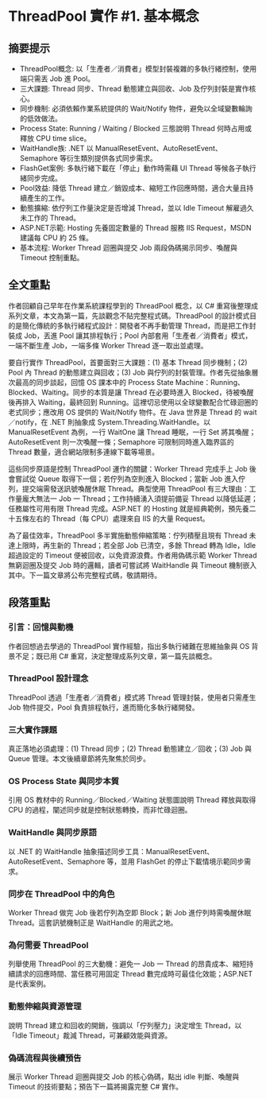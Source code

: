 # ThreadPool 實作 #1. 基本概念

## 摘要提示
- ThreadPool概念: 以「生產者／消費者」模型封裝複雜的多執行緒控制，使用端只需丟 Job 進 Pool。
- 三大課題: Thread 同步、Thread 動態建立與回收、Job 及佇列封裝是實作核心。
- 同步機制: 必須依賴作業系統提供的 Wait/Notify 物件，避免以全域變數輪詢的低效做法。
- Process State: Running / Waiting / Blocked 三態說明 Thread 何時占用或釋放 CPU time slice。
- WaitHandle族: .NET 以 ManualResetEvent、AutoResetEvent、Semaphore 等衍生類別提供各式同步需求。
- FlashGet案例: 多執行緒下載在「停止」動作時需藉 UI Thread 等候各子執行緒同步完成。
- Pool效益: 降低 Thread 建立／銷毀成本、縮短工作回應時間，適合大量且持續產生的工作。
- 動態擴縮: 依佇列工作量決定是否增減 Thread，並以 Idle Timeout 解雇過久未工作的 Thread。
- ASP.NET示範: Hosting 先養固定數量的 Thread 服務 IIS Request，MSDN 建議每 CPU 約 25 條。
- 基本流程: Worker Thread 迴圈與提交 Job 兩段偽碼揭示同步、喚醒與 Timeout 控制重點。

## 全文重點
作者回顧自己早年在作業系統課程學到的 ThreadPool 概念，以 C# 重寫後整理成系列文章，本文為第一篇，先談觀念不貼完整程式碼。ThreadPool 的設計模式目的是簡化傳統的多執行緒程式設計：開發者不再手動管理 Thread，而是把工作封裝成 Job，丟進 Pool 讓其排程執行；Pool 內部套用「生產者／消費者」模式，一端不斷生產 Job，一端多條 Worker Thread 逐一取出並處理。

要自行實作 ThreadPool，首要面對三大課題：(1) 基本 Thread 同步機制；(2) Pool 內 Thread 的動態建立與回收；(3) Job 與佇列的封裝管理。作者先從抽象層次最高的同步談起，回憶 OS 課本中的 Process State Machine：Running、Blocked、Waiting。同步的本質是讓 Thread 在必要時進入 Blocked，待被喚醒後再排入 Waiting，最終回到 Running。這裡切忌使用以全球變數配合忙碌迴圈的老式同步；應改用 OS 提供的 Wait/Notify 物件。在 Java 世界是 Thread 的 wait／notify，在 .NET 則抽象成 System.Threading.WaitHandle。以 ManualResetEvent 為例，一行 WaitOne 讓 Thread 睡眠，一行 Set 將其喚醒；AutoResetEvent 則一次喚醒一條；Semaphore 可限制同時進入臨界區的 Thread 數量，適合網站限制多連線下載等場景。

這些同步原語是控制 ThreadPool 運作的關鍵：Worker Thread 完成手上 Job 後會嘗試從 Queue 取得下一個；若佇列為空則進入 Blocked；當新 Job 進入佇列，提交端需發送訊號喚醒休眠 Thread。典型使用 ThreadPool 有三大理由：工作量龐大無法一 Job 一 Thread；工作持續湧入須提前備妥 Thread 以降低延遲；任務屬性可用有限 Thread 完成。ASP.NET 的 Hosting 就是經典範例，預先養二十五條左右的 Thread（每 CPU）處理來自 IIS 的大量 Request。

為了最佳效率，ThreadPool 多半實施動態伸縮策略：佇列積壓且現有 Thread 未達上限時，再生新的 Thread；若全部 Job 已清空，多餘 Thread 轉為 Idle，Idle 超過設定的 Timeout 便被回收，以免資源浪費。作者用偽碼示範 Worker Thread 無窮迴圈及提交 Job 時的邏輯，讀者可嘗試將 WaitHandle 與 Timeout 機制嵌入其中。下一篇文章將公布完整程式碼，敬請期待。

## 段落重點
### 引言：回憶與動機
作者回想過去學過的 ThreadPool 實作經驗，指出多執行緒難在思維抽象與 OS 背景不足；既已用 C# 重寫，決定整理成系列文章，第一篇先談概念。

### ThreadPool 設計理念
ThreadPool 透過「生產者／消費者」模式將 Thread 管理封裝，使用者只需產生 Job 物件提交，Pool 負責排程執行，進而簡化多執行緒開發。

### 三大實作課題
真正落地必須處理：(1) Thread 同步；(2) Thread 動態建立／回收；(3) Job 與 Queue 管理。本文後續章節將先聚焦於同步。

### OS Process State 與同步本質
引用 OS 教材中的 Running／Blocked／Waiting 狀態圖說明 Thread 釋放與取得 CPU 的過程，闡述同步就是控制狀態轉換，而非忙碌迴圈。

### WaitHandle 與同步原語
以 .NET 的 WaitHandle 抽象描述同步工具：ManualResetEvent、AutoResetEvent、Semaphore 等，並用 FlashGet 的停止下載情境示範同步需求。

### 同步在 ThreadPool 中的角色
Worker Thread 做完 Job 後若佇列為空即 Block；新 Job 進佇列時需喚醒休眠 Thread。這套訊號機制正是 WaitHandle 的用武之地。

### 為何需要 ThreadPool
列舉使用 ThreadPool 的三大動機：避免一 Job 一 Thread 的昂貴成本、縮短持續請求的回應時間、當任務可用固定 Thread 數完成時可最佳化效能；ASP.NET 是代表案例。

### 動態伸縮與資源管理
說明 Thread 建立和回收的開銷，強調以「佇列壓力」決定增生 Thread，以「Idle Timeout」裁減 Thread，可兼顧效能與資源。

### 偽碼流程與後續預告
展示 Worker Thread 迴圈與提交 Job 的核心偽碼，點出 idle 判斷、喚醒與 Timeout 的技術要點；預告下一篇將揭露完整 C# 實作。